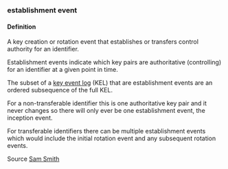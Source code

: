 ### establishment event

<h4>Definition</h4><p>A key creation or rotation event that establishes or transfers control authority for an identifier. </p><p>Establishment events indicate which key pairs are authoritative (controlling) for an identifier at a given point in time.</p><p>The subset of a <a href="key-event-log">key event log</a> (KEL) that are establishment events are an ordered subsequence of the full KEL.</p><p>For a non-transferable identifier this is one authoritative key pair and it never changes so there will only ever be one establishment event, the inception event.</p><p>For transferable identifiers there can be multiple establishment events which would include the initial rotation event and any subsequent rotation events.</p><p>Source <a href="https://github.com/WebOfTrust/ietf-keri/blob/main/draft-ssmith-keri.md#basic-terminology">Sam Smith</a></p>